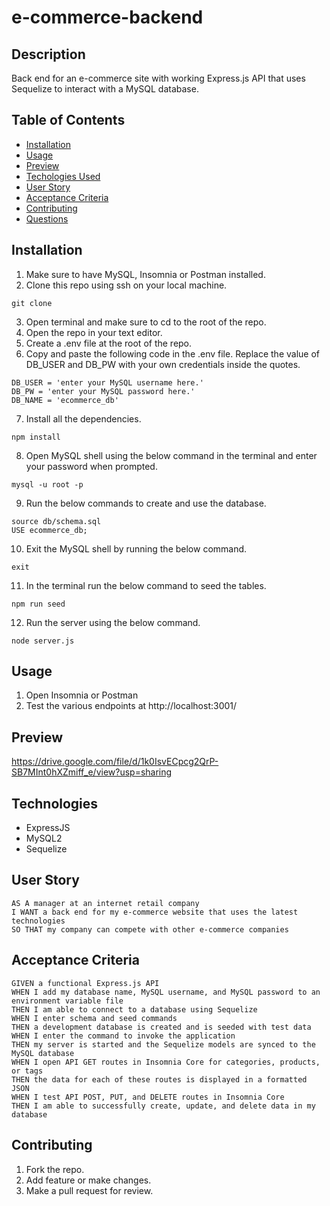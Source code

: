# e-commerce-backend

## Description
Back end for an e-commerce site with working Express.js API that uses Sequelize to interact with a MySQL database.

## Table of Contents
* [Installation](#installation)
* [Usage](#usage)
* [Preview](#preview)
* [Techologies Used](#technologiesused)
* [User Story](#userstory)
* [Acceptance Criteria](#acceptancecriteria)
* [Contributing](#contributing)
* [Questions](#questions)

## Installation
1. Make sure to have MySQL, Insomnia or Postman installed.
2. Clone this repo using ssh on your local machine.
```
git clone 
```
3. Open terminal and make sure to cd to the root of the repo.
4. Open the repo in your text editor.
5. Create a .env file at the root of the repo.
6. Copy and paste the following code in the .env file. Replace the value of DB_USER and DB_PW with your own credentials inside the quotes.
```
DB_USER = 'enter your MySQL username here.'
DB_PW = 'enter your MySQL password here.'
DB_NAME = 'ecommerce_db'
```
7. Install all the dependencies.
```
npm install
```
8. Open MySQL shell using the below command in the terminal and enter your password when prompted.
```
mysql -u root -p
```
9. Run the below commands to create and use the database.
```
source db/schema.sql
USE ecommerce_db;
```
10. Exit the MySQL shell by running the below command.
```
exit
```
11. In the terminal run the below command to seed the tables. 
```
npm run seed
```
12. Run the server using the below command.
```
node server.js
```

## Usage
1. Open Insomnia or Postman
2. Test the various endpoints at http://localhost:3001/

## Preview
https://drive.google.com/file/d/1k0IsvECpcg2QrP-SB7MInt0hXZmiff_e/view?usp=sharing


## Technologies
* ExpressJS
* MySQL2
* Sequelize


## User Story
```
AS A manager at an internet retail company
I WANT a back end for my e-commerce website that uses the latest technologies
SO THAT my company can compete with other e-commerce companies
```

## Acceptance Criteria
```
GIVEN a functional Express.js API
WHEN I add my database name, MySQL username, and MySQL password to an environment variable file
THEN I am able to connect to a database using Sequelize
WHEN I enter schema and seed commands
THEN a development database is created and is seeded with test data
WHEN I enter the command to invoke the application
THEN my server is started and the Sequelize models are synced to the MySQL database
WHEN I open API GET routes in Insomnia Core for categories, products, or tags
THEN the data for each of these routes is displayed in a formatted JSON
WHEN I test API POST, PUT, and DELETE routes in Insomnia Core
THEN I am able to successfully create, update, and delete data in my database
```

## Contributing
1. Fork the repo.
2. Add feature or make changes.
3. Make a pull request for review.



